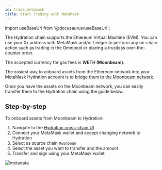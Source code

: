 ```yaml
---
id: trade_metamask
title: Start Trading with MetaMask
---
```


import useBaseUrl from '@docusaurus/useBaseUrl';

The Hydration chain supports the Ethereum Virtual Machine (EVM). You can use your 0x address with MetaMask and/or Ledger to perform any on-chain action such as trading in the Omnipool or placing a trustless over-the-counter order.

The accepted currency for gas fees is **WETH (Moonbeam)**.

The easiest way to onboard assets from the Ethereum network into your MetaMask Hydration account is to [bridge them to the Moonbeam network](https://www.carrier.so/).

Once you have the assets on the Moonbeam network, you can easily transfer them to the Hydration chain using the guide below.

## Step-by-step
To onboard assets from Moonbeam to Hydration:

1. Navigate to the [Hydration cross-chain UI](https://app.hydradx.io/cross-chain)
2. Connect your MetaMask wallet and accept changing network to Hydration
3. Select as source chain `Moonbeam`
4. Select the asset you want to transfer and the amount
5. Transfer and sign using your MetaMask wallet

<div style={{textAlign: 'center'}}>
  <img alt="metadata" src={useBaseUrl('/trade_metamask/xcm.jpg')} />
</div>
